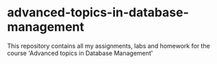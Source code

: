 # advanced-topics-in-database-management
This repository contains all my assignments, labs and homework for the course 'Advanced topics in Database Management'
